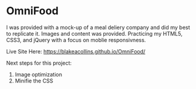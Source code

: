 # OmniFood

I was provided with a mock-up of a meal deliery company and did my best to replicate it. Images and content was provided. Practicing my HTML5, CSS3, and jQuery with a focus on moblie responsivness.  


Live Site Here: https://blakeacollins.github.io/OmniFood/

Next steps for this project:
1. Image optimization
2. Minifie the CSS 
